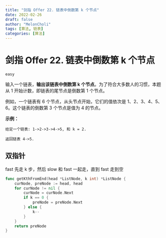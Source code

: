 ```yaml
---
title: "剑指 Offer 22. 链表中倒数第 k 个节点"
date: 2022-02-26
draft: false
author: "MelonCholi"
tags: [算法, 链表]
categories: [算法]
---
```


# 剑指 Offer 22. 链表中倒数第 k 个节点

`easy`

输入一个链表，**输出该链表中倒数第 k 个节点**。为了符合大多数人的习惯，本题从 1 开始计数，即链表的尾节点是倒数第 1 个节点。

例如，一个链表有 6 个节点，从头节点开始，它们的值依次是 1、2、3、4、5、6。这个链表的倒数第 3 个节点是值为 4 的节点。

**示例：**

```
给定一个链表: 1->2->3->4->5, 和 k = 2.

返回链表 4->5.
```

## 双指针

fast 先走 k 步，然后 slow 和 fast 一起走，直到 fast 走到空

```go
func getKthFromEnd(head *ListNode, k int) *ListNode {
	curNode, preNode := head, head
	for curNode != nil {
		curNode = curNode.Next
		if k == 0 {
			preNode = preNode.Next
		} else {
			k--
		}
	}
	return preNode
}
```

